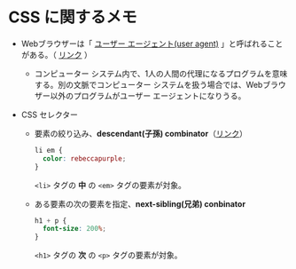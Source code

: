 # CSS に関するメモ

- Webブラウザーは「 [ユーザー エージェント(user agent)](https://developer.mozilla.org/en-US/docs/Glossary/User_agent) 」と呼ばれることがある。（ [リンク](https://developer.mozilla.org/en-US/docs/Learn/CSS/First_steps/What_is_CSS#what_is_css_for) ）
  - コンピューター システム内で、1人の人間の代理になるプログラムを意味する。別の文脈でコンピューター システムを扱う場合では、Webブラウザー以外のプログラムがユーザー エージェントになりうる。

- CSS セレクター
  - 要素の絞り込み、**descendant(子孫) combinator**（[リンク](https://developer.mozilla.org/en-US/docs/Learn/CSS/First_steps/Getting_started#styling_things_based_on_their_location_in_a_document)）

    ```css
    li em {
      color: rebeccapurple;
    }
    ```

    `<li>` タグの **中** の `<em>` タグの要素が対象。

  - ある要素の次の要素を指定、**next-sibling(兄弟) conbinator**

    ```css
    h1 + p {
      font-size: 200%;
    }
    ```

    `<h1>` タグの **次** の `<p>` タグの要素が対象。

